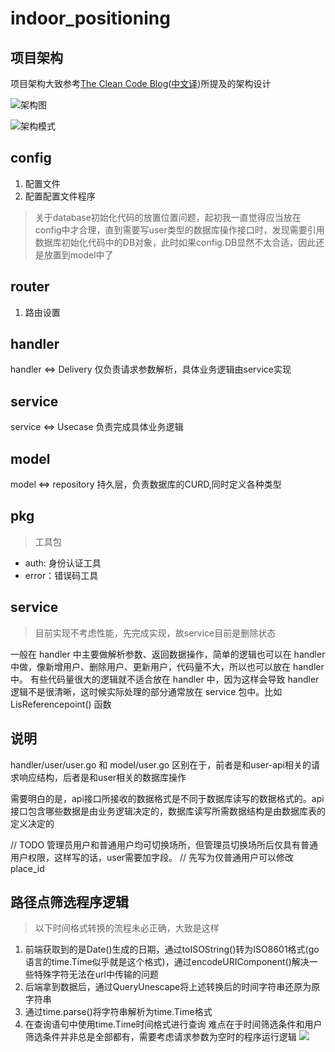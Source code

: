 # indoor_positioning

## 项目架构
项目架构大致参考[The Clean Code Blog](https://blog.cleancoder.com/uncle-bob/2012/08/13/the-clean-architecture.html)([中文译](https://learnku.com/go/t/43569))所提及的架构设计

![架构图](https://cdn.learnku.com/uploads/images/202004/21/54739/cHZbDZpxWt.png!large)


![架构模式](https://picx.zhimg.com/80/08415618172ea7a3d2b916ab0c555346_720w.webp?source=1940ef5c)

## config
1. 配置文件
2. 配置配置文件程序

> 关于database初始化代码的放置位置问题，起初我一直觉得应当放在config中才合理，直到需要写user类型的数据库操作接口时，发现需要引用数据库初始化代码中的DB对象，此时如果config.DB显然不太合适，因此还是放置到model中了

## router
1. 路由设置

## handler
handler <=> Delivery
仅负责请求参数解析，具体业务逻辑由service实现

## service
service <=> Usecase
负责完成具体业务逻辑

## model
model <=> repository
持久层，负责数据库的CURD,同时定义各种类型

## pkg
> 工具包

- auth: 身份认证工具
- error：错误码工具

## service
> 目前实现不考虑性能，先完成实现，故service目前是删除状态

一般在 handler 中主要做解析参数、返回数据操作，简单的逻辑也可以在 handler 中做，像新增用户、删除用户、更新用户，代码量不大，所以也可以放在 handler 中。
有些代码量很大的逻辑就不适合放在 handler 中，因为这样会导致 handler 逻辑不是很清晰，这时候实际处理的部分通常放在 service 包中。比如 LisReferencepoint() 函数

## 说明
handler/user/user.go 和 model/user.go 区别在于，前者是和user-api相关的请求响应结构，后者是和user相关的数据库操作

需要明白的是，api接口所接收的数据格式是不同于数据库读写的数据格式的。api接口包含哪些数据是由业务逻辑决定的，数据库读写所需数据结构是由数据库表的定义决定的

// TODO 管理员用户和普通用户均可切换场所，但管理员切换场所后仅具有普通用户权限，这样写的话，user需要加字段。
// 先写为仅普通用户可以修改place_id

## 路径点筛选程序逻辑
> 以下时间格式转换的流程未必正确，大致是这样

1. 前端获取到的是Date()生成的日期，通过toISOString()转为ISO8601格式(go语言的time.Time似乎就是这个格式)，通过encodeURIComponent()解决一些特殊字符无法在url中传输的问题
2. 后端拿到数据后，通过QueryUnescape将上述转换后的时间字符串还原为原字符串
3. 通过time.parse()将字符串解析为time.Time格式
4. 在查询语句中使用time.Time时间格式进行查询
难点在于时间筛选条件和用户筛选条件并非总是全部都有，需要考虑请求参数为空时的程序运行逻辑
![](https://img2023.cnblogs.com/blog/1898659/202304/1898659-20230411223201651-424563567.png)